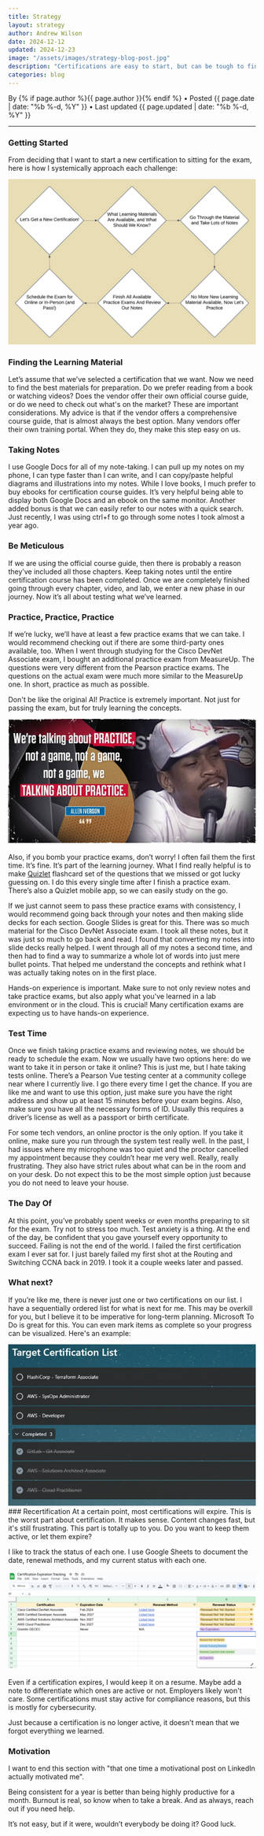 ```yaml
---
title: Strategy
layout: strategy
author: Andrew Wilson
date: 2024-12-12
updated: 2024-12-23
image: "/assets/images/strategy-blog-post.jpg"
description: "Certifications are easy to start, but can be tough to finish. I'll explain my strategy for approaching each one, along with dealing with expirations and finding motivation."
categories: blog
---
```

<p class="post-meta">By {% if page.author %}<span itemprop="author" itemscope itemtype="http://schema.org/Person"><span itemprop="name">{{ page.author }}</span></span>{% endif %} • Posted <time datetime="{{ page.date | date_to_xmlschema }}" itemprop="datePublished">{{ page.date | date: "%b %-d, %Y" }}</time> • Last updated <time datetime="{{ page.updated | date_to_xmlschema }}" itemprop="datePublished">{{ page.updated | date: "%b %-d, %Y" }}</time></p>

---

### Getting Started
From deciding that I want to start a new certification to sitting for the exam, here is how I systemically approach each challenge:

<div class="post-image">
	<img src="/assets/images/cert_decisions.jpg" class="img-responsive" alt="Post Image">
</div>				

### Finding the Learning Material
Let’s assume that we’ve selected a certification that we want. Now we need to find the best materials for preparation. Do we prefer reading from a book or watching videos? Does the vendor offer their own official course guide, or do we need to check out what's on the market? These are important considerations. My advice is that if the vendor offers a comprehensive course guide, that is almost always the best option. Many vendors offer their own training portal. When they do, they make this step easy on us.

### Taking Notes
I use Google Docs for all of my note-taking. I can pull up my notes on my phone, I can type faster than I can write, and I can copy/paste helpful diagrams and illustrations into my notes. While I love books, I much prefer to buy ebooks for certification course guides. It’s very helpful being able to display both Google Docs and an ebook on the same monitor. Another added bonus is that we can easily refer to our notes with a quick search. Just recently, I was using ctrl+f to go through some notes I took almost a year ago.

### Be Meticulous
If we are using the official course guide, then there is probably a reason they’ve included all those chapters. Keep taking notes until the entire certification course has been completed. Once we are completely finished going through every chapter, video, and lab, we enter a new phase in our journey. Now it’s all about testing what we’ve learned.

### Practice, Practice, Practice
If we’re lucky, we’ll have at least a few practice exams that we can take. I would recommend checking out if there are some third-party ones available, too. When I went through studying for the Cisco DevNet Associate exam, I bought an additional practice exam from MeasureUp. The questions were very different from the Pearson practice exams. The questions on the actual exam were much more similar to the MeasureUp one. In short, practice as much as possible.

Don't be like the original AI! Practice is extremely important. Not just for passing the exam, but for truly learning the concepts.

<div class="post-image">
	<img src="/assets/images/alleniverson.jpg" class="img-responsive" alt="Post Image">
</div>
<br>
Also, if you bomb your practice exams, don’t worry! I often fail them the first time. It’s fine. It’s part of the learning journey. What I find really helpful is to make <a href="quizlet.com">Quizlet</a> flashcard set of the questions that we missed or got lucky guessing on. I do this every single time after I finish a practice exam. There’s also a Quizlet mobile app, so we can easily study on the go.

If we just cannot seem to pass these practice exams with consistency, I would recommend going back through your notes and then making slide decks for each section. Google Slides is great for this. There was so much material for the Cisco DevNet Associate exam. I took all these notes, but it was just so much to go back and read. I found that converting my notes into slide decks really helped. I went through all of my notes a second time, and then had to find a way to summarize a whole lot of words into just mere bullet points. That helped me understand the concepts and rethink what I was actually taking notes on in the first place.

Hands-on experience is important. Make sure to not only review notes and take practice exams, but also apply what you've learned in a lab environment or in the cloud. This is crucial! Many certification exams are expecting us to have hands-on experience. 

### Test Time
Once we finish taking practice exams and reviewing notes, we should be ready to schedule the exam. Now we usually have two options here: do we want to take it in person or take it online? This is just me, but I hate taking tests online. There’s a Pearson Vue testing center at a community college near where I currently live. I go there every time I get the chance. If you are like me and want to use this option, just make sure you have the right address and show up at least 15 minutes before your exam begins. Also, make sure you have all the necessary forms of ID. Usually this requires a driver’s license as well as a passport or birth certificate.

For some tech vendors, an online proctor is the only option. If you take it online, make sure you run through the system test really well. In the past, I had issues where my microphone was too quiet and the proctor cancelled my appointment because they couldn’t hear me very well. Really, really frustrating. They also have strict rules about what can be in the room and on your desk. Do not expect this to be the most simple option just because you do not need to leave your house.

### The Day Of
At this point, you’ve probably spent weeks or even months preparing to sit for the exam. Try not to stress too much. Test anxiety is a thing. At the end of the day, be confident that you gave yourself every opportunity to succeed. Failing is not the end of the world. I failed the first certification exam I ever sat for. I just barely failed my first shot at the Routing and Switching CCNA back in 2019. I took it a couple weeks later and passed.

### What next?
If you’re like me, there is never just one or two certifications on our list. I have a sequentially ordered list for what is next for me. This may be overkill for you, but I believe it to be imperative for long-term planning. Microsoft To Do is great for this. You can even mark items as complete so your progress can be visualized. Here's an example:
<div class="post-image">
	<img src="/assets/images/certlist.png" class="img-responsive" alt="Post Image">
</div>
### Recertification
At a certain point, most certifications will expire. This is the worst part about certification. It makes sense. Content changes fast, but it's still frustrating. This part is totally up to you. Do you want to keep them active, or let them expire?

I like to track the status of each one. I use Google Sheets to document the date, renewal methods, and my current status with each one. 
<div class="post-image">
	<img src="/assets/images/expiration_tracking.png" class="img-responsive" alt="Post Image">
</div>
<br>
Even if a certification expires, I would keep it on a resume. Maybe add a note to differentiate which ones are active or not. Employers likely won't care. Some certifications must stay active for compliance reasons, but this is mostly for cybersecurity.

Just because a certification is no longer active, it doesn't mean that we forgot everything we learned.

### Motivation
I want to end this section with "that one time a motivational post on LinkedIn actually motivated me".

Being consistent for a year is better than being highly productive for a month. Burnout is real, so know when to take a break. And as always, reach out if you need help.

It’s not easy, but if it were, wouldn’t everybody be doing it? Good luck.